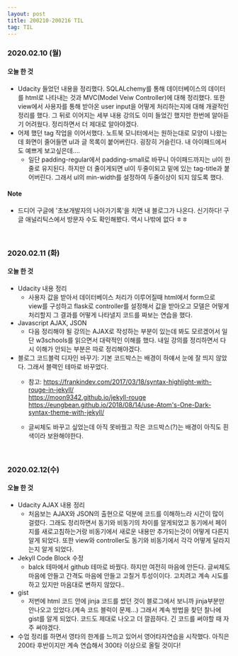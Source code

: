```yaml
---
layout: post
title: 200210-200216 TIL
tag: TIL
---
```


### 2020.02.10 (월)
#### 오늘 한 것
- Udacity 들었던 내용을 정리했다. SQLALchemy를 통해 데이터베이스의 데이터를 html로 나타내는 것과 MVC(Model Veiw Controller)에 대해 정리했다. 또한 view에서 사용자를 통해 받아온 user input을 어떻게 처리하는지에 대해 개괄적인 정리를 했다. 그 뒤로 이어지는 세부 내용 강의도 이미 들었긴 했지만 한번에 알아듣기 어려웠다. 정리하면서 더 제대로 알아야겠다.
- 어제 했던 tag 작업을 이어서했다. 노트북 모니터에서는 원하는대로 모양이 나왔는데 화면이 줄어들면 ul과 글 목록이 붙어버린다. 굉장히 거슬린다. 내 아이패드에서도 예쁘게 보고싶은데....
  - 일단 padding-regular에서 padding-small로 바꾸니 아이패드까지는 ul이 한줄로 유지된다. 하지만 더 줄이게되면 ul이 두줄이되고 밑에 있는 tag-title과 붙어버린다. 그래서 ul의 min-width를 설정하여 두줄이상이 되지 않도록 했다.
#### Note
- 드디어 구글에 '초보개발자의 나아가기록'을 치면 내 블로그가 나온다. 신기하다! 구글 애널리틱스에서 방문자 수도 확인해봤다. 역시 나밖에 없다 ㅎㅎ

<br>

### 2020.02.11 (화)
#### 오늘 한 것
- Udacity 내용 정리
  - 사용자 값을 받아서 데이터베이스 처리가 이루어질때 html에서 form으로 view를 구성하고 flask로 controller를 설정해서 값을 받아오고 모델은 어떻게 처리할지 그 결과를 어떻게 나타낼지 코드를 짜보는 연습을 했다.
- Javascript AJAX, JSON
  - 다음 정리해야 될 강의는 AJAX로 작성하는 부분이 있는데 봐도 모르겠어서 일단 w3schools를 읽으면서 대략적인 이해를 했다. 내일 강의를 정리하면서 다시 이해가 안되는 부분은 따로 정리해야겠다.
- 블로그 코드블럭 디자인 바꾸기: 기본 코드박스는 배경이 하얘서 눈에 잘 띄지 않았다. 그래서 블랙인 테마로 바꾸었다.
  - 참고: https://frankindev.com/2017/03/18/syntax-highlight-with-rouge-in-jekyll/ <br>
          https://moon9342.github.io/jekyll-rouge <br>
          https://eungbean.github.io/2018/08/14/use-Atom's-One-Dark-syntax-theme-with-jekyll/
  
  - 글씨체도 바꾸고 싶었는데 아직 못바꿨고 작은 코드박스(?)는 배경이 아직도 흰색이라 보완해야한다.          

<br>

### 2020.02.12(수)
#### 오늘 한 것
- Udacity AJAX 내용 정리
  - 처음보는 AJAX와 JSON의 출현으로 덕분에 코드를 이해하느라 시간이 많이 걸렸다. 그래도 정리하면서 동기와 비동기의 차이를 알게되었고 동기에서 페이지를 새로고침하는거랑 비동기에서 새로운 내용만 추가되는것이 어떻게 다른지 알게 되었다. 또한 view와 controller도 동기와 비동기에서 각각 어떻게 달라지는지 알게 되었다.
- Jekyll Code Block 수정
  - balck 테마에서 github 테마로 바꿨다. 하지만 여전히 마음에 안든다. 글씨체도 마음에 안들고 간격도 마음에 안들고 고칠거 투성이이다. 고치려고 계속 시도를 하고 있지만 마음대로 변하지 않았다..
- gist
  - 저번에 html 코드 안에 jinja 코드를 썼던 것이 블로그에서 보니까 jinja부분만 안나오고 있었다.(계속 코드 블럭이 문제...) 그래서 계속 방법을 찾던 찰나에 gist를 알게 되었다. 코드도 제대로 나오고 더 깔끔하다. 긴 코드를 써야할 때 자주 써야겠다.
- 수업 정리를 하면서 영타의 한계를 느끼고 있어서 영어타자연습을 시작했다. 아직은 200타 후반이지만 계속 연습해서 300타 이상으로 올릴 것이다!
